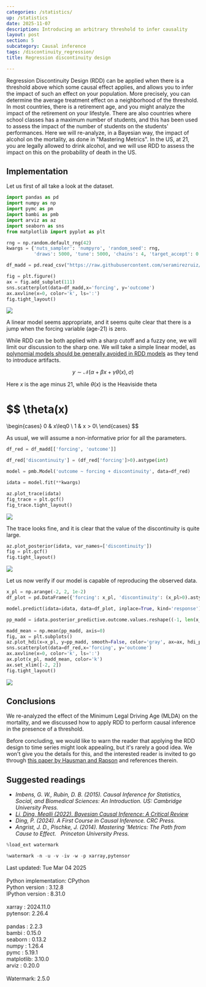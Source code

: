 ```yaml
---
categories: /statistics/
up: /statistics
date: 2025-11-07
description: Introducing an arbitrary threshold to infer causality
layout: post
section: 5
subcategory: Causal inference
tags: /discontinuity_regression/
title: Regression discontinuity design

---
```





Regression Discontinuity Design (RDD) can be applied when there is a threshold
above which some causal effect applies, and allows you to infer the impact of such an effect
on your population.
More precisely, you can determine the average treatment effect
on a neighborhood of the threshold.
In most countries, there is a retirement age, and you might analyze the impact of the
retirement on your lifestyle.
There are also countries where school classes has a maximum number of students,
and this has been used to assess the impact of the number of students on the students' performances.
Here we will re-analyze, in a Bayesian way, the impact of alcohol on the mortality, as done in "Mastering Metrics".
In the US, at 21, you are legally allowed to drink alcohol,
and we will use RDD to assess the impact on this on the probability of death in the US.

## Implementation

Let us first of all take a look at the dataset.

```python
import pandas as pd
import numpy as np
import pymc as pm
import bambi as pmb
import arviz as az
import seaborn as sns
from matplotlib import pyplot as plt

rng = np.random.default_rng(42)
kwargs = {'nuts_sampler': 'numpyro', 'random_seed': rng,
          'draws': 5000, 'tune': 5000, 'chains': 4, 'target_accept': 0.9}

df_madd = pd.read_csv("https://raw.githubusercontent.com/seramirezruiz/stats-ii-lab/master/Session%206/data/mlda.csv")

fig = plt.figure()
ax = fig.add_subplot(111)
sns.scatterplot(data=df_madd,x='forcing', y='outcome')
ax.axvline(x=0, color='k', ls=':')
fig.tight_layout()
```

![](/docs/assets/images/statistics/rdd/data.webp)

A linear model seems appropriate, and it seems quite clear that there is a jump when
the forcing variable (age-21) is zero.

While RDD can be both applied with a sharp cutoff and a fuzzy one, we will
limit our discussion to the sharp one.
We will take a simple linear model, as [polynomial models should be generally avoided in RDD models](https://stat.columbia.edu/~gelman/research/published/2018_gelman_jbes.pdf)
as they tend to introduce artifacts.

$$
y \sim \mathcal{N}( \alpha + \beta x + \gamma \theta(x), \sigma)
$$

Here $x$ is the age minus 21, while $\theta(x)$ is the Heaviside theta

$$
\theta(x)
=
\begin{cases}
0 & x\leq0 \\
1 & x > 0\\
\end{cases}
$$

As usual, we will assume a non-informative prior for all the parameters.

```python
df_red = df_madd[['forcing', 'outcome']]

df_red['discontinuity'] = (df_red['forcing']>0).astype(int)

model = pmb.Model('outcome ~ forcing + discontinuity', data=df_red)

idata = model.fit(**kwargs)

az.plot_trace(idata)
fig_trace = plt.gcf()
fig_trace.tight_layout()
```

![](/docs/assets/images/statistics/rdd/trace.webp)

The trace looks fine, and it is clear that the value of the discontinuity is quite large.

```python
az.plot_posterior(idata, var_names=['discontinuity'])
fig = plt.gcf()
fig.tight_layout()
```
![](/docs/assets/images/statistics/rdd/effect.webp)

Let us now verify if our model is capable of reproducing the observed data.

```python
x_pl = np.arange(-2, 2, 1e-2)
df_plot = pd.DataFrame({'forcing': x_pl, 'discontinuity': (x_pl>0).astype(int)})

model.predict(idata=idata, data=df_plot, inplace=True, kind='response')

pp_madd = idata.posterior_predictive.outcome.values.reshape((-1, len(x_pl)))

madd_mean = np.mean(pp_madd, axis=0)
fig, ax = plt.subplots()
az.plot_hdi(x=x_pl, y=pp_madd, smooth=False, color='gray', ax=ax, hdi_prob=0.94)
sns.scatterplot(data=df_red,x='forcing', y='outcome')
ax.axvline(x=0, color='k', ls=':')
ax.plot(x_pl, madd_mean, color='k')
ax.set_xlim([-2, 2])
fig.tight_layout()
```

![](/docs/assets/images/statistics/rdd/posterior_predictive.webp)

## Conclusions
We re-analyzed the effect of the Minimum Legal Driving Age (MLDA)
on the mortality, and we discussed how to apply RDD to perform causal inference
in the presence of a threshold.

Before concluding, we would like to warn the reader that applying the
RDD design to time series might look appealing, but it's rarely a good idea.
We won't give you the details for this, and the interested reader
is invited to go through [this paper by Hausman and Rapson](https://www.annualreviews.org/docserver/fulltext/resource/10/1/annurev-resource-121517-033306.pdf?expires=1743703371&id=id&accname=guest&checksum=EF04497E18FC61428E3DD48DC29B58DD)
and references therein.


## Suggested readings

- <cite>Imbens, G. W., Rubin, D. B. (2015). Causal Inference for Statistics, Social, and Biomedical Sciences: An Introduction. US: Cambridge University Press.<cite>
- <cite><a href='https://arxiv.org/pdf/2206.15460.pdf'>Li, Ding, Mealli (2022). Bayesian Causal Inference: A Critical Review</a></cite>
- <cite>Ding, P. (2024). A First Course in Causal Inference. CRC Press.</cite>
- <cite>Angrist, J. D., Pischke, J. (2014). Mastering 'Metrics: The Path from Cause to Effect.   Princeton University Press.</cite>

```python
%load_ext watermark
```


```python
%watermark -n -u -v -iv -w -p xarray,pytensor
```

<div class="code">
Last updated: Tue Mar 04 2025
<br>

<br>
Python implementation: CPython
<br>
Python version       : 3.12.8
<br>
IPython version      : 8.31.0
<br>

<br>
xarray  : 2024.11.0
<br>
pytensor: 2.26.4
<br>

<br>
pandas    : 2.2.3
<br>
bambi     : 0.15.0
<br>
seaborn   : 0.13.2
<br>
numpy     : 1.26.4
<br>
pymc      : 5.19.1
<br>
matplotlib: 3.10.0
<br>
arviz     : 0.20.0
<br>

<br>
Watermark: 2.5.0
<br>
</div>